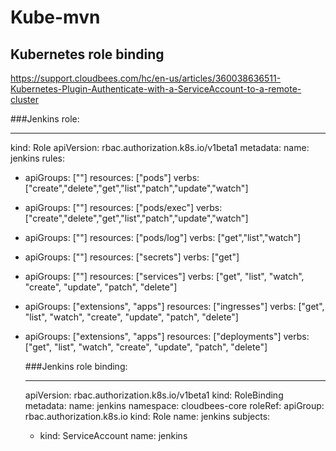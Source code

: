 # Kube-mvn

## Kubernetes role binding
https://support.cloudbees.com/hc/en-us/articles/360038636511-Kubernetes-Plugin-Authenticate-with-a-ServiceAccount-to-a-remote-cluster

###Jenkins role:

---
kind: Role
apiVersion: rbac.authorization.k8s.io/v1beta1
metadata:
  name: jenkins
rules:
- apiGroups: [""]
  resources: ["pods"]
  verbs: ["create","delete","get","list","patch","update","watch"]
- apiGroups: [""]
  resources: ["pods/exec"]
  verbs: ["create","delete","get","list","patch","update","watch"]
- apiGroups: [""]
  resources: ["pods/log"]
  verbs: ["get","list","watch"]
- apiGroups: [""]
  resources: ["secrets"]
  verbs: ["get"]
- apiGroups: [""]
  resources: ["services"]
  verbs: ["get", "list", "watch", "create", "update", "patch", "delete"]
- apiGroups: ["extensions", "apps"]
  resources: ["ingresses"]
  verbs: ["get", "list", "watch", "create", "update", "patch", "delete"]
- apiGroups: ["extensions", "apps"]
  resources: ["deployments"]
  verbs: ["get", "list", "watch", "create", "update", "patch", "delete"]

  ###Jenkins role binding:

  ---
    apiVersion: rbac.authorization.k8s.io/v1beta1
    kind: RoleBinding
    metadata:
      name: jenkins
      namespace: cloudbees-core
    roleRef:
      apiGroup: rbac.authorization.k8s.io
      kind: Role
      name: jenkins
    subjects:
    - kind: ServiceAccount
      name: jenkins